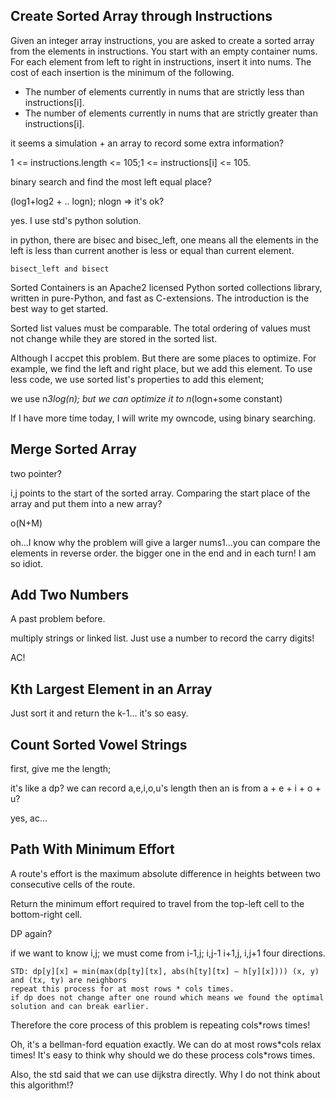 ##  Create Sorted Array through Instructions

Given an integer array instructions, you are asked to create a sorted array from the elements in instructions. You start with an empty container nums. For each element from left to right in instructions, insert it into nums. The cost of each insertion is the minimum of the following.

* The number of elements currently in nums that are strictly less than instructions[i].
* The number of elements currently in nums that are strictly greater than instructions[i].

it seems a simulation + an array to record some extra information?

1 <= instructions.length <= 105;1 <= instructions[i] <= 105.

binary search and find the most left equal place?

(log1+log2 + .. logn); nlogn => it's ok?

yes. I use std's python solution.

in python, there are bisec and bisec_left, one means all the elements in the left is less than current another is less or equal than current element.

```
bisect_left and bisect
```

Sorted Containers is an Apache2 licensed Python sorted collections library, written in pure-Python, and fast as C-extensions. The introduction is the best way to get started.

Sorted list values must be comparable. The total ordering of values must not change while they are stored in the sorted list.

Although I accpet this problem. But there are some places to optimize. For example, we find the left and right place, but we add this element. To use less code, we use sorted list's properties to add this element;

we use n*3log(n); but we can optimize it to n*(logn+some constant)

If I have more time today, I will write my owncode, using binary searching.

## Merge Sorted Array

two pointer?

i,j points to the start of the sorted array. Comparing the start place of the array and put them into a new array?

o(N+M)

oh...I know why the problem will give a larger nums1...you can compare the elements in reverse order. the bigger one in the end and in each turn! I am so idiot. 

## Add Two Numbers

A past problem before.

multiply strings or linked list. Just use a number to record the carry digits!

AC!

## Kth Largest Element in an Array

Just sort it and return the k-1... it's so easy.

## Count Sorted Vowel Strings

first, give me the length;

it's like a dp? we can record a,e,i,o,u's length then an is from a + e + i + o + u?

yes, ac...

## Path With Minimum Effort

A route's effort is the maximum absolute difference in heights between two consecutive cells of the route.

Return the minimum effort required to travel from the top-left cell to the bottom-right cell.

DP again?

if we want to know i,j; we must come from i-1,j; i,j-1 i+1,j, i,j+1 four directions.

```
STD: dp[y][x] = min(max(dp[ty][tx], abs(h[ty][tx] – h[y][x]))) (x, y) and (tx, ty) are neighbors
repeat this process for at most rows * cols times.
if dp does not change after one round which means we found the optimal solution and can break earlier.
```

Therefore the core process of this problem is repeating cols*rows times!

Oh, it's a bellman-ford equation exactly. We can do at most rows*cols relax times! It's easy to think why should we do these process cols\*rows times.

Also, the std said that we can use dijkstra directly. Why I do not think about this algorithm!?


